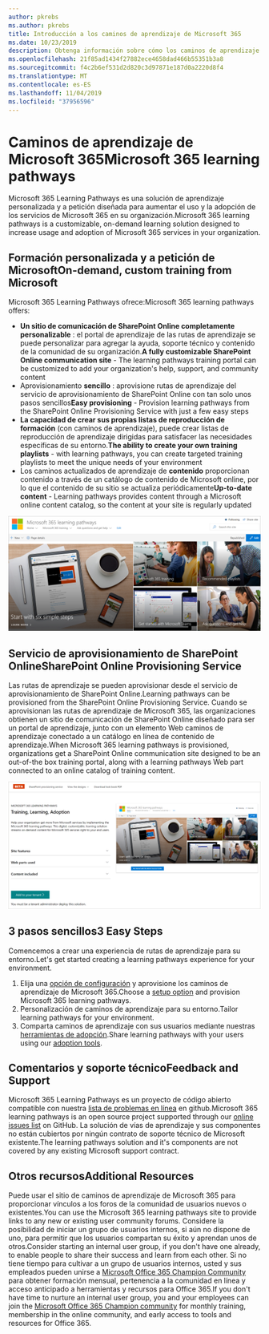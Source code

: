 ```yaml
---
author: pkrebs
ms.author: pkrebs
title: Introducción a los caminos de aprendizaje de Microsoft 365
ms.date: 10/23/2019
description: Obtenga información sobre cómo los caminos de aprendizaje de Microsoft 365 pueden acelerar el uso y la adopción de los servicios de Microsoft 365 en su organización. Las rutas de aprendizaje incluyen un elemento web personalizado de SharePoint Online y un moderno sitio de aprendizaje de comunicaciones de SharePoint Online que se aprovisiona fácilmente en su inquilino de Microsoft 365.
ms.openlocfilehash: 21f85ad1434f27882ece4658dad466b55351b3a8
ms.sourcegitcommit: f4c2b6ef531d2d820c3d97871e187d0a2220d8f4
ms.translationtype: MT
ms.contentlocale: es-ES
ms.lasthandoff: 11/04/2019
ms.locfileid: "37956596"
---
```

# <a name="microsoft-365-learning-pathways"></a><span data-ttu-id="cb655-104">Caminos de aprendizaje de Microsoft 365</span><span class="sxs-lookup"><span data-stu-id="cb655-104">Microsoft 365 learning pathways</span></span> 
<span data-ttu-id="cb655-105">Microsoft 365 Learning Pathways es una solución de aprendizaje personalizada y a petición diseñada para aumentar el uso y la adopción de los servicios de Microsoft 365 en su organización.</span><span class="sxs-lookup"><span data-stu-id="cb655-105">Microsoft 365 learning pathways is a customizable, on-demand learning solution designed to increase usage and adoption of Microsoft 365 services in your organization.</span></span>   

## <a name="on-demand-custom-training-from-microsoft"></a><span data-ttu-id="cb655-106">Formación personalizada y a petición de Microsoft</span><span class="sxs-lookup"><span data-stu-id="cb655-106">On-demand, custom training from Microsoft</span></span>

<span data-ttu-id="cb655-107">Microsoft 365 Learning Pathways ofrece:</span><span class="sxs-lookup"><span data-stu-id="cb655-107">Microsoft 365 learning pathways offers:</span></span>

- <span data-ttu-id="cb655-108">**Un sitio de comunicación de SharePoint Online completamente personalizable** : el portal de aprendizaje de las rutas de aprendizaje se puede personalizar para agregar la ayuda, soporte técnico y contenido de la comunidad de su organización.</span><span class="sxs-lookup"><span data-stu-id="cb655-108">**A fully customizable SharePoint Online communication site** - The learning pathways training portal can be customized to add your organization's help, support, and community content</span></span>
- <span data-ttu-id="cb655-109">Aprovisionamiento **sencillo** : aprovisione rutas de aprendizaje del servicio de aprovisionamiento de SharePoint Online con tan solo unos pasos sencillos</span><span class="sxs-lookup"><span data-stu-id="cb655-109">**Easy provisioning** - Provision learning pathways from the SharePoint Online Provisioning Service with just a few easy steps</span></span>
- <span data-ttu-id="cb655-110">**La capacidad de crear sus propias listas de reproducción de formación** (con caminos de aprendizaje), puede crear listas de reproducción de aprendizaje dirigidas para satisfacer las necesidades específicas de su entorno.</span><span class="sxs-lookup"><span data-stu-id="cb655-110">**The ability to create your own training playlists** - with learning pathways, you can create targeted training playlists to meet the unique needs of your environment</span></span>
- <span data-ttu-id="cb655-111">Los caminos actualizados de aprendizaje de **contenido** proporcionan contenido a través de un catálogo de contenido de Microsoft online, por lo que el contenido de su sitio se actualiza periódicamente</span><span class="sxs-lookup"><span data-stu-id="cb655-111">**Up-to-date content** - Learning pathways provides content through a Microsoft online content catalog, so the content at your site is regularly updated</span></span>

![CG-Introducing. png](media/cg-introducing.png)

## <a name="sharepoint-online-provisioning-service"></a><span data-ttu-id="cb655-113">Servicio de aprovisionamiento de SharePoint Online</span><span class="sxs-lookup"><span data-stu-id="cb655-113">SharePoint Online Provisioning Service</span></span> 
<span data-ttu-id="cb655-114">Las rutas de aprendizaje se pueden aprovisionar desde el servicio de aprovisionamiento de SharePoint Online.</span><span class="sxs-lookup"><span data-stu-id="cb655-114">Learning pathways can be provisioned from the SharePoint Online Provisioning Service.</span></span> <span data-ttu-id="cb655-115">Cuando se aprovisionan las rutas de aprendizaje de Microsoft 365, las organizaciones obtienen un sitio de comunicación de SharePoint Online diseñado para ser un portal de aprendizaje, junto con un elemento Web caminos de aprendizaje conectado a un catálogo en línea de contenido de aprendizaje.</span><span class="sxs-lookup"><span data-stu-id="cb655-115">When Microsoft 365 learning pathways is provisioned, organizations get a SharePoint Online communication site designed to be an out-of-the box training portal, along with a learning pathways Web part connected to an online catalog of training content.</span></span> 

![CG-provision. png](media/cg-provision.png)

## <a name="3-easy-steps"></a><span data-ttu-id="cb655-117">3 pasos sencillos</span><span class="sxs-lookup"><span data-stu-id="cb655-117">3 Easy Steps</span></span>
<span data-ttu-id="cb655-118">Comencemos a crear una experiencia de rutas de aprendizaje para su entorno.</span><span class="sxs-lookup"><span data-stu-id="cb655-118">Let's get started creating a learning pathways experience for your environment.</span></span>
1. <span data-ttu-id="cb655-119">Elija una [opción de configuración](custom_setupoptions.md) y aprovisione los caminos de aprendizaje de Microsoft 365.</span><span class="sxs-lookup"><span data-stu-id="cb655-119">Choose a [setup option](custom_setupoptions.md) and provision Microsoft 365 learning pathways.</span></span>  
2. <span data-ttu-id="cb655-120">Personalización de caminos de aprendizaje para su entorno.</span><span class="sxs-lookup"><span data-stu-id="cb655-120">Tailor learning pathways for your environment.</span></span>
3. <span data-ttu-id="cb655-121">Comparta caminos de aprendizaje con sus usuarios mediante nuestras [herramientas de adopción](driveadoption.md).</span><span class="sxs-lookup"><span data-stu-id="cb655-121">Share learning pathways with your users using our [adoption tools](driveadoption.md).</span></span>

## <a name="feedback-and-support"></a><span data-ttu-id="cb655-122">Comentarios y soporte técnico</span><span class="sxs-lookup"><span data-stu-id="cb655-122">Feedback and Support</span></span>

<span data-ttu-id="cb655-123">Microsoft 365 Learning Pathways es un proyecto de código abierto compatible con nuestra [lista de problemas en línea](https://aka.ms/CustomLearningHelp) en github.</span><span class="sxs-lookup"><span data-stu-id="cb655-123">Microsoft 365 learning pathways is an open source project supported through our [online issues list](https://aka.ms/CustomLearningHelp) on GitHub.</span></span> <span data-ttu-id="cb655-124">La solución de vías de aprendizaje y sus componentes no están cubiertos por ningún contrato de soporte técnico de Microsoft existente.</span><span class="sxs-lookup"><span data-stu-id="cb655-124">The learning pathways solution and it's components are not covered by any existing Microsoft support contract.</span></span>  

## <a name="additional-resources"></a><span data-ttu-id="cb655-125">Otros recursos</span><span class="sxs-lookup"><span data-stu-id="cb655-125">Additional Resources</span></span>
<span data-ttu-id="cb655-126">Puede usar el sitio de caminos de aprendizaje de Microsoft 365 para proporcionar vínculos a los foros de la comunidad de usuarios nuevos o existentes.</span><span class="sxs-lookup"><span data-stu-id="cb655-126">You can use the Microsoft 365 learning pathways site to provide links to any new or existing user community forums.</span></span> <span data-ttu-id="cb655-127">Considere la posibilidad de iniciar un grupo de usuarios internos, si aún no dispone de uno, para permitir que los usuarios compartan su éxito y aprendan unos de otros.</span><span class="sxs-lookup"><span data-stu-id="cb655-127">Consider starting an internal user group, if you don't have one already, to enable people to share their success and learn from each other.</span></span>  <span data-ttu-id="cb655-128">Si no tiene tiempo para cultivar a un grupo de usuarios internos, usted y sus empleados pueden unirse a [Microsoft Office 365 Champion Community](https://aka.ms/O365Champions) para obtener formación mensual, pertenencia a la comunidad en línea y acceso anticipado a herramientas y recursos para Office 365.</span><span class="sxs-lookup"><span data-stu-id="cb655-128">If you don't have time to nurture an internal user group, you and your employees can join the [Microsoft Office 365 Champion community](https://aka.ms/O365Champions) for monthly training, membership in the online community, and early access to tools and resources for Office 365.</span></span>